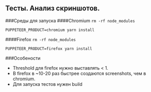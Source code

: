 ## Тесты. Анализ скриншотов.
###Среды для запуска
####Chromium
`rm -rf node_modules`

`PUPPETEER_PRODUCT=chromium yarn install`

####Firefox
`rm -rf node_modules`

`PUPPETEER_PRODUCT=firefox yarn install`

###Особености
* Threshold для firefox нужно выставлять < 1.
* В firefox в ~10-20 раз быстрее создаются screenshots, чем в chromium.
* Для запуска тестов нужен build  
